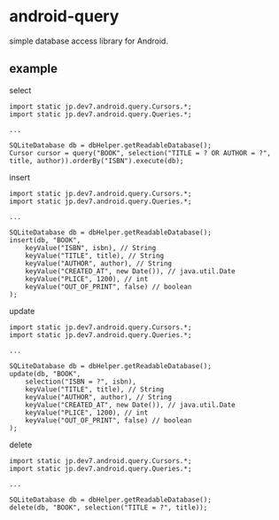 android-query
=============

simple database access library for Android.

example
-------

select

    import static jp.dev7.android.query.Cursors.*;
    import static jp.dev7.android.query.Queries.*;
    
    ...

    SQLiteDatabase db = dbHelper.getReadableDatabase();
    Cursor cursor = query("BOOK", selection("TITLE = ? OR AUTHOR = ?", title, author)).orderBy("ISBN").execute(db);

insert

    import static jp.dev7.android.query.Cursors.*;
    import static jp.dev7.android.query.Queries.*;
    
    ...

    SQLiteDatabase db = dbHelper.getReadableDatabase();
    insert(db, "BOOK",
        keyValue("ISBN", isbn), // String
        keyValue("TITLE", title), // String
        keyValue("AUTHOR", author), // String
        keyValue("CREATED_AT", new Date()), // java.util.Date
        keyValue("PLICE", 1200), // int
        keyValue("OUT_OF_PRINT", false) // boolean
    );

update

    import static jp.dev7.android.query.Cursors.*;
    import static jp.dev7.android.query.Queries.*;
    
    ...

    SQLiteDatabase db = dbHelper.getReadableDatabase();
    update(db, "BOOK",
        selection("ISBN = ?", isbn),
        keyValue("TITLE", title), // String
        keyValue("AUTHOR", author), // String
        keyValue("CREATED_AT", new Date()), // java.util.Date
        keyValue("PLICE", 1200), // int
        keyValue("OUT_OF_PRINT", false) // boolean
    );

delete

    import static jp.dev7.android.query.Cursors.*;
    import static jp.dev7.android.query.Queries.*;
    
    ...

    SQLiteDatabase db = dbHelper.getReadableDatabase();
    delete(db, "BOOK", selection("TITLE = ?", title));

